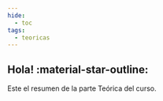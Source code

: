 ```yaml
---
hide:
  - toc
tags:
  - teoricas
---
```


## Hola! :material-star-outline:

Este el resumen de la parte Teórica del curso. 
